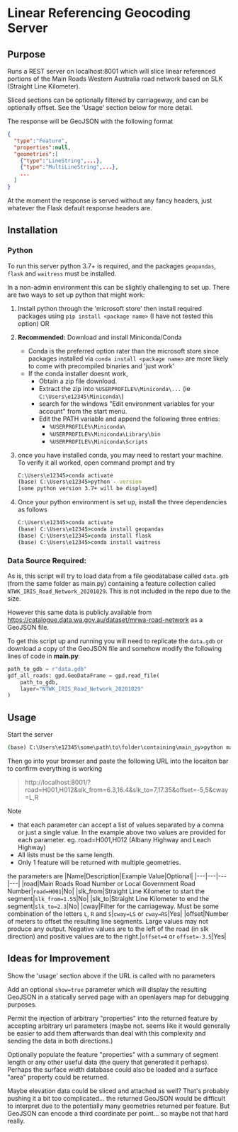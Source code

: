 # Linear Referencing Geocoding Server

## Purpose
Runs a REST server on localhost:8001 which will slice linear referenced
portions of the Main Roads Western Australia road network based on SLK (Straight Line Kilometer).

Sliced sections can be optionally filtered by carriageway,
and can be optionally offset.
See the 'Usage' section below for more detail.

The response will be GeoJSON with the following format
```JSON
{
  "type":"Feature",
  "properties":null,
  "geometries":[
    {"type":"LineString",...},
    {"type":"MultiLineString",...},
    ...
  ]
}
``` 
At the moment the response is served without any fancy headers, just whatever the Flask default response headers are.

## Installation

### Python
To run this server python 3.7+ is required, and the packages `geopandas`, `flask` and `waitress` must be installed.

In a non-admin environment this can be slightly challenging to set up.
There are two ways to set up python that might work:

1. Install python through the 'microsoft store' then install required packages using `pip install <package name>`
   (I have not tested this option) OR
2. **Recommended:** Download and install Miniconda/Conda
   - Conda is the preferred option rater than the microsoft store since packages installed via `conda install <package name>`
     are more likely to come with precompiled binaries and 'just work'
   - If the conda installer doesnt work,
     - Obtain a zip file download.
     - Extract the zip into `%USERPROFILE%\Miniconda\...` 
       (ie `C:\Users\e12345\Miniconda\`)
     - search for the windows "Edit environment variables for your account" from the start menu.
     - Edit the PATH variable and append the following three entries:
       - `%USERPROFILE%\Miniconda\`
       - `%USERPROFILE%\Miniconda\Library\bin`
       - `%USERPROFILE%\Miniconda\Scripts`
3. once you have installed conda, you may need to restart your machine.
   To verify it all worked, open command prompt and try
   ```bat
   C:\Users\e12345>conda activate
   (base) C:\Users\e12345>python --version
   [some python version 3.7+ will be displayed]
   ```     

4. Once your python environment is set up, install the three dependencies as follows
   ```bat
   C:\Users\e12345>conda activate
   (base) C:\Users\e12345>conda install geopandas
   (base) C:\Users\e12345>conda install flask
   (base) C:\Users\e12345>conda install waitress
   ```

### Data Source Required:
As is, this script will try to load data from a file geodatabase called `data.gdb` (from the same folder as main.py) containing a feature collection called `NTWK_IRIS_Road_Network_20201029`. This is not included in the repo due to the size.

However this same data is publicly available from https://catalogue.data.wa.gov.au/dataset/mrwa-road-network as a GeoJSON file.

To get this script up and running you will need to replicate the `data.gdb` or download a copy of the GeoJSON file and somehow modify the following lines of code in **main.py**:
 
```python
path_to_gdb = r"data.gdb"
gdf_all_roads: gpd.GeoDataFrame = gpd.read_file(
    path_to_gdb,
    layer="NTWK_IRIS_Road_Network_20201029"
)
```

## Usage
Start the server
```bat
(base) C:\Users\e12345\some\path\to\folder\containing\main_py>python main.py
```
Then go into your browser and paste the following URL into the locaiton bar to confirm everything is working
> http://localhost:8001/?road=H001,H012&slk_from=6.3,16.4&slk_to=7,17.35&offset=-5,5&cway=L,R

Note
 - that each parameter can accept a list of values separated by a comma or just a single value.
  In the example above two values are provided for each parameter. eg. road=H001,H012 (Albany Highway and Leach Highway)
 - All lists must be the same length.
 - Only 1 feature will be returned with multiple geometries.
 
the parameters are
|Name|Description|Example Value|Optional|
|---|---|---|---|
|road|Main Roads Road Number or Local Government Road Number|`road=H001`|No|
|slk_from|Straight Line Kilometer to start the segment|`slk_from=1.55`|No|
|slk_to|Straight Line Kilometer to end the segment|`slk_to=2.3`|No|
|cway|Filter for the carriageway. Must be some combination of the letters `L`, `R` and `S`|`cway=LS` or `cway=RS`|Yes|
|offset|Number of meters to offset the resulting line segments. Large values may not produce any output. Negative values are to the left of the road (in slk direction) and positive values are to the right.|`offset=4` or `offset=-3.5`|Yes|

## Ideas for Improvement
Show the 'usage' section above if the URL is called with no parameters

Add an optional `show=true` parameter which will display the resulting GeoJSON in a statically served page with an openlayers map for debugging purposes.

Permit the injection of arbitrary "properties" into the returned feature by accepting arbitrary url parameters
(maybe not. seems like it would generally be easier to add them afterwards than deal with this complexity and sending the data in both directions.)

Optionally populate the feature "properties" with a summary of segment length or any other useful data (the query that generated it perhaps).
Perhaps the surface width database could also be loaded and a surface "area" property could be returned.

Maybe elevation data could be sliced and attached as well?
That's probably pushing it a bit too complicated...
the returned GeoJSON would be difficult to interpret due to the potentially many geometries returned per feature.
But GeoJSON can encode a third coordinate per point... so maybe not that hard really. 